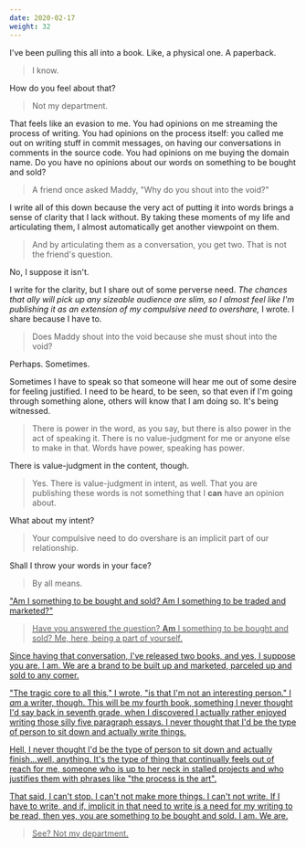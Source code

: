 ```yaml
---
date: 2020-02-17
weight: 32
---
```


I've been pulling this all into a book. Like, a physical one. A paperback.

> I know.

How do you feel about that?

> Not my department.

That feels like an evasion to me. You had opinions on me streaming the process of writing. You had opinions on the process itself: you called me out on writing stuff in commit messages, on having our conversations in comments in the source code. You had opinions on me buying the domain name. Do you have no opinions about our words on something to be bought and sold?

> A friend once asked Maddy, "Why do you shout into the void?"

I write all of this down because the very act of putting it into words brings a sense of clarity that I lack without. By taking these moments of my life and articulating them, I almost automatically get another viewpoint on them.

> And by articulating them as a conversation, you get two. That is not the friend's question.

No, I suppose it isn't.

I write for the clarity, but I share out of some perverse need. *The chances that ally will pick up any sizeable audience are slim, so I almost feel like I'm publishing it as an extension of my compulsive need to overshare,* I wrote. I share because I have to.

> Does Maddy shout into the void because she must shout into the void?

Perhaps. Sometimes.

Sometimes I have to speak so that someone will hear me out of some desire for feeling justified. I need to be heard, to be seen, so that even if I'm going through something alone, others will know that I am doing so. It's being witnessed.

> There is power in the word, as you say, but there is also power in the act of speaking it. There is no value-judgment for me or anyone else to make in that. Words have power, speaking has power.

There is value-judgment in the content, though.

> Yes. There is value-judgment in intent, as well. That you are publishing these words is not something that I **can** have an opinion about.

What about my intent?

> Your compulsive need to do overshare is an implicit part of our relationship.

Shall I throw your words in your face?

> By all means.

<a class="pulse" href="/aside/2">"Am I something to be bought and sold? Am I something to be traded and marketed?"</aside>

> Have you answered the question? **Am** I something to be bought and sold? Me, here, being a part of yourself.

Since having that conversation, I've released two books, and yes, I suppose you are. I am. We are a brand to be built up and marketed, parceled up and sold to any comer.

"The tragic core to all this," I wrote, "is that I'm not an interesting person." I *am* a writer, though. This will be my fourth book, something I never thought I'd say back in seventh grade, when I discovered I actually rather enjoyed writing those silly five paragraph essays. I never thought that I'd be the type of person to sit down and actually write things.

Hell, I never thought I'd be the type of person to sit down and actually finish...well, anything. It's the type of thing that continually feels out of reach for me, someone who is up to her neck in stalled projects and who justifies them with phrases like "the process is the art".

That said, I can't stop. I can't not make more things. I can't not write. If I have to write, and if, implicit in that need to write is a need for my writing to be read, then yes, you are something to be bought and sold. I am. We are.

> See? Not my department.
